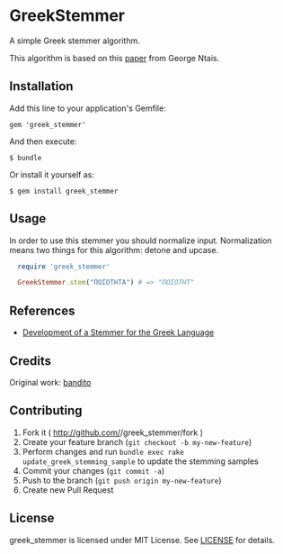 # GreekStemmer

A simple Greek stemmer algorithm.

This algorithm is based on this [paper](http://people.dsv.su.se/~hercules/papers/Ntais_greek_stemmer_thesis_final.pdf) from George Ntais.

## Installation

Add this line to your application's Gemfile:

    gem 'greek_stemmer'

And then execute:

    $ bundle

Or install it yourself as:

    $ gem install greek_stemmer

## Usage

In order to use this stemmer you should normalize input.
Normalization means two things for this algorithm: detone and upcase.

```ruby
  require 'greek_stemmer'

  GreekStemmer.stem("ΠΟΣΟΤΗΤΑ") # => "ΠΟΣΟΤΗΤ"
```

## References

* [Development of a Stemmer for the Greek Language](http://people.dsv.su.se/~hercules/papers/Ntais_greek_stemmer_thesis_final.pdf)

## Credits

Original work: [bandito](https://github.com/bandito)

## Contributing

1. Fork it ( http://github.com/<my-github-username>/greek_stemmer/fork )
2. Create your feature branch (`git checkout -b my-new-feature`)
3. Perform changes and run `bundle exec rake update_greek_stemming_sample` to
   update the stemming samples
4. Commit your changes (`git commit -a`)
5. Push to the branch (`git push origin my-new-feature`)
6. Create new Pull Request

## License

greek_stemmer is licensed under MIT License. See [LICENSE](LICENSE.txt) for details.

